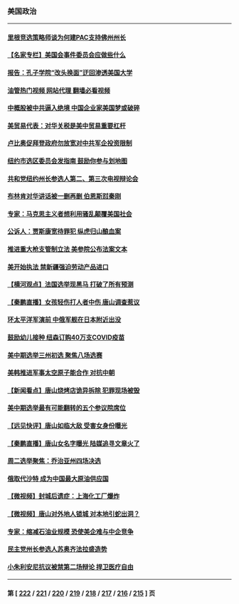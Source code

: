 ### 美国政治
---
#### [里根竞选策略师谈为何建PAC支持佛州州长](../../pages/ncid1078159/n13765212.md?06230445) 
#### [【名家专栏】美国会事件委员会应做些什么](../../pages/ncid1078159/n13765192.md?06230445) 
#### [报告：孔子学院“改头换面”迂回渗透美国大学](../../pages/ncid1078159/n13765285.md?06230445) 
#### [油管热门视频 网站代理 翻墙必看视频](http://209.222.30.114:81/youtube.html?06230445)
#### [中概股被中共逼入绝境 中国企业家美国梦或破碎](../../pages/ncid1078159/n13765287.md?06230445) 
#### [美贸易代表：对华关税是美中贸易重要杠杆](../../pages/ncid1078159/n13765279.md?06230445) 
#### [卢比奥促拜登政府勿放宽对中共军企投资限制](../../pages/ncid1078159/n13764949.md?06230445) 
#### [纽约市选区委员会发指南 鼓励你参与划地图](../../pages/ncid1078159/n13764870.md?06230445) 
#### [共和党纽约州长参选人第二、第三次电视辩论会](../../pages/ncid1078159/n13764862.md?06230445) 
#### [布林肯对华讲话被一删再删 伯恩斯怼秦刚](../../pages/ncid1078159/n13764796.md?06230445) 
#### [专家：马克思主义者想利用骚乱颠覆美国社会](../../pages/ncid1078159/n13764739.md?06230445) 
#### [公诉人：贾斯康宽待罪犯 纵虎归山酿血案](../../pages/ncid1078159/n13764791.md?06230445) 
#### [推进重大枪支管制立法 美参院公布法案文本](../../pages/ncid1078159/n13764690.md?06230445) 
#### [美开始执法 禁新疆强迫劳动产品进口](../../pages/ncid1078159/n13764649.md?06230445) 
#### [【横河观点】法国选举现黑马 打破了所有预测](../../pages/ncid1078159/n13764591.md?06230445) 
#### [【秦鹏直播】女孩轻伤打人者中伤 唐山调查惹议](../../pages/ncid1078159/n13764586.md?06230445) 
#### [环太平洋军演前 中俄军舰在日本附近出没](../../pages/ncid1078159/n13764571.md?06230445) 
#### [鼓励幼儿接种 纽森订购40万支COVID疫苗](../../pages/ncid1078159/n13764522.md?06230445) 
#### [美中期选举三州初选 聚焦八场选赛](../../pages/ncid1078159/n13764424.md?06230445) 
#### [美韩推进军事太空原子能合作 对抗中朝](../../pages/ncid1078159/n13764032.md?06230445) 
#### [【新闻看点】唐山烧烤店诡异拆除 犯罪现场被毁](../../pages/ncid1078159/n13763720.md?06230445) 
#### [美中期选举最有可能翻转的五个参议院席位](../../pages/ncid1078159/n13763761.md?06230445) 
#### [【远见快评】唐山如临大敌 受害女身份曝光](../../pages/ncid1078159/n13763792.md?06230445) 
#### [【秦鹏直播】唐山女名字曝光 陆媒追寻文章火了](../../pages/ncid1078159/n13763786.md?06230445) 
#### [周二选举聚焦：乔治亚州四场决选](../../pages/ncid1078159/n13763596.md?06230445) 
#### [俄取代沙特 成为中国最大原油供应国](../../pages/ncid1078159/n13763644.md?06230445) 
#### [【微视频】封城后遗症：上海化工厂爆炸](../../pages/ncid1078159/n13763518.md?06230445) 
#### [【微视频】唐山对外地人锁城 对本地引蛇出洞？](../../pages/ncid1078159/n13763151.md?06230445) 
#### [专家：缩减石油业规模 恐使美企难与中企竞争](../../pages/ncid1078159/n13763425.md?06230445) 
#### [民主党州长参选人苏奥齐法拉盛造势](../../pages/ncid1078159/n13763230.md?06230445) 
#### [小朱利安尼抗议被禁第二场辩论 捍卫医疗自由](../../pages/ncid1078159/n13763217.md?06230445) 

---
#### 第 [ [222](./222.md?06230445) / [221](./221.md?06230445) / [220](./220.md?06230445) / [219](./219.md?06230445) / [218](./218.md?06230445) / [217](./217.md?06230445) / [216](./216.md?06230445) / [215](./215.md?06230445) ] 页

